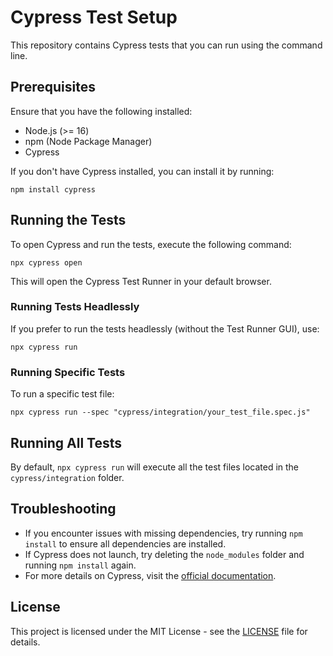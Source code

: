 
# Cypress Test Setup

This repository contains Cypress tests that you can run using the command line.

## Prerequisites

Ensure that you have the following installed:

- Node.js (>= 16)
- npm (Node Package Manager)
- Cypress

If you don't have Cypress installed, you can install it by running:

```
npm install cypress
```

## Running the Tests

To open Cypress and run the tests, execute the following command:

```
npx cypress open
```

This will open the Cypress Test Runner in your default browser.

### Running Tests Headlessly

If you prefer to run the tests headlessly (without the Test Runner GUI), use:

```
npx cypress run
```

### Running Specific Tests

To run a specific test file:

```
npx cypress run --spec "cypress/integration/your_test_file.spec.js"
```

## Running All Tests

By default, `npx cypress run` will execute all the test files located in the `cypress/integration` folder.

## Troubleshooting

- If you encounter issues with missing dependencies, try running `npm install` to ensure all dependencies are installed.
- If Cypress does not launch, try deleting the `node_modules` folder and running `npm install` again.
- For more details on Cypress, visit the [official documentation](https://www.cypress.io/docs/).

## License

This project is licensed under the MIT License - see the [LICENSE](LICENSE) file for details.
